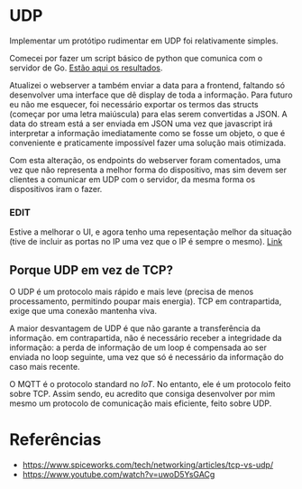 # UDP

Implementar um protótipo rudimentar em UDP foi relativamente simples.

Comecei por fazer um script básico de python que comunica com o
servidor de Go. [Estão aqui os resultados](https://youtu.be/pu966tCpuGA).

Atualizei o webserver a também enviar a data para a frontend,
faltando só desenvolver uma interface que dê display de toda a informação.
Para futuro eu não me esquecer, foi necessário exportar os termos das structs
(começar por uma letra maiúscula) para elas serem convertidas a JSON.
A data do stream está a ser enviada em JSON uma vez que javascript irá
interpretar a informação imediatamente como se fosse um objeto, o que é
conveniente e praticamente impossível fazer uma solução mais otimizada.

Com esta alteração, os endpoints do webserver foram comentados, uma vez
que não representa a melhor forma do dispositivo, mas sim devem ser clientes
a comunicar em UDP com o servidor, da mesma forma os dispositivos iram 
o fazer.

### EDIT

Estive a melhorar o UI, e agora tenho uma repesentação melhor da situação
(tive de incluir as portas no IP uma vez que o IP é sempre o mesmo).
[Link](https://www.youtube.com/watch?v=IV-SHyz7uKo)


## Porque UDP em vez de TCP?

O UDP é um protocolo mais rápido e mais leve (precisa de menos processamento,
permitindo poupar mais energia). TCP em contrapartida, exige que uma conexão
mantenha viva.

A maior desvantagem de UDP é que não garante a transferência da informação.
em contrapartida, não é necessário receber a integridade da informação:
a perda de informação de um loop é compensada ao ser enviada no loop seguinte,
uma vez que só é necessário da informação do caso mais recente.

O MQTT é o protocolo standard no *IoT*. No entanto, ele é um protocolo feito
sobre TCP. Assim sendo, eu acredito que consiga desenvolver por mim mesmo
um protocolo de comunicação mais eficiente, feito sobre UDP.


# Referências

- https://www.spiceworks.com/tech/networking/articles/tcp-vs-udp/
- https://www.youtube.com/watch?v=uwoD5YsGACg
